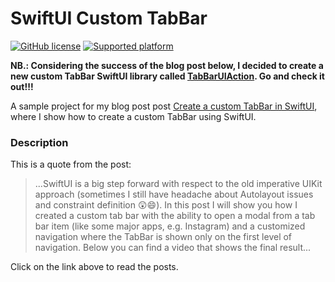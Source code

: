 # SwiftUI Custom TabBar

[![GitHub license](https://img.shields.io/badge/license-MIT-blue.svg)](https://raw.githubusercontent.com/chicio/SwiftUI-CustomTabBar/master/LICENSE.md)
[![Supported platform](https://img.shields.io/badge/platforms-iOS-orange.svg)](https://img.shields.io/badge/platforms-iOS-orange.svg)

**NB.: Considering the success of the blog post below, I decided to create a new custom TabBar SwiftUI library called [TabBarUIAction](https://github.com/chicio/TabBarUIAction "TabBArUIAction custom tab bar swiftui"). Go and check it out!!!**

A sample project for my blog post post [Create a custom TabBar in SwiftUI](https://www.fabrizioduroni.it/2020/03/06/custom-tabbar-swiftui/), where I show how to create a custom TabBar using SwiftUI. 

### Description

This is a quote from the post:

> ...SwiftUI is a big step forward with respect to the old imperative UIKit approach (sometimes I still have headache about Autolayout issues and constraint definition :astonished::smile:). In this post I will show you how I created a custom tab bar with the ability to open a modal from a tab bar item (like some major apps, e.g. Instagram) and a customized navigation where the TabBar is shown only on the first level of navigation. Below you can find a video that shows the final result...

Click on the link above to read the posts.
